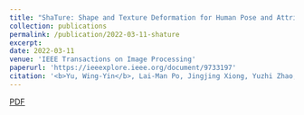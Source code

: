 ```yaml
---
title: "ShaTure: Shape and Texture Deformation for Human Pose and Attribute Transfer"
collection: publications
permalink: /publication/2022-03-11-shature
excerpt: 
date: 2022-03-11
venue: 'IEEE Transactions on Image Processing'
paperurl: 'https://ieeexplore.ieee.org/document/9733197'
citation: '<b>Yu, Wing-Yin</b>, Lai-Man Po, Jingjing Xiong, Yuzhi Zhao, and Pengfei Xian. "ShaTure: Shape and Texture Deformation for Human Pose and Attribute Transfer." <i>IEEE Transactions on Image Processing</i> 2022'
---
```


[PDF](http://academicpages.github.io/files/2022_ShaTure_Shape_and_Texture_Deformation_for_Human_Pose_and_Attribute_Transfer.pdf)
